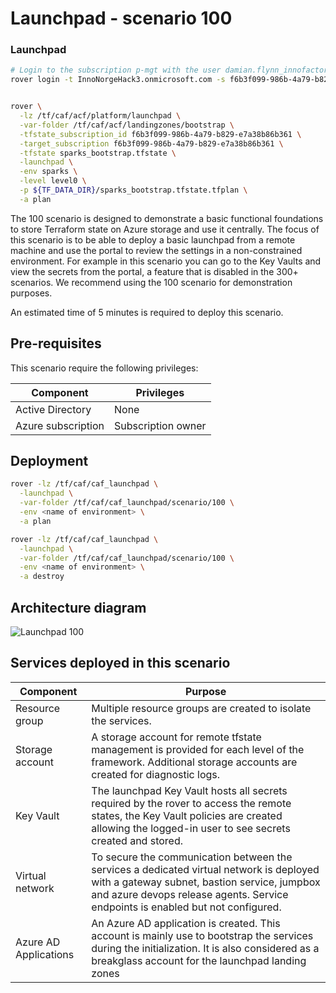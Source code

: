 # Launchpad - scenario 100

### Launchpad

```bash
# Login to the subscription p-mgt with the user damian.flynn_innofactor.com#EXT#@InnoNorgeHack3.onmicrosoft.com
rover login -t InnoNorgeHack3.onmicrosoft.com -s f6b3f099-986b-4a79-b829-e7a38b86b361


rover \
  -lz /tf/caf/acf/platform/launchpad \
  -var-folder /tf/caf/acf/landingzones/bootstrap \
  -tfstate_subscription_id f6b3f099-986b-4a79-b829-e7a38b86b361 \
  -target_subscription f6b3f099-986b-4a79-b829-e7a38b86b361 \
  -tfstate sparks_bootstrap.tfstate \
  -launchpad \
  -env sparks \
  -level level0 \
  -p ${TF_DATA_DIR}/sparks_bootstrap.tfstate.tfplan \
  -a plan
```

The 100 scenario is designed to demonstrate a basic functional foundations to store Terraform state on Azure storage and use it centrally.
The focus of this scenario is to be able to deploy a basic launchpad from a remote machine and use the portal to review the settings in a non-constrained environment.
For example in this scenario you can go to the Key Vaults and view the secrets from the portal, a feature that is disabled in the 300+ scenarios.
We recommend using the 100 scenario for demonstration purposes.

An estimated time of 5 minutes is required to deploy this scenario.

## Pre-requisites

This scenario require the following privileges:

| Component          | Privileges         |
|--------------------|--------------------|
| Active Directory   | None               |
| Azure subscription | Subscription owner |

## Deployment

```bash
rover -lz /tf/caf/caf_launchpad \
  -launchpad \
  -var-folder /tf/caf/caf_launchpad/scenario/100 \
  -env <name of environment> \
  -a plan

rover -lz /tf/caf/caf_launchpad \
  -launchpad \
  -var-folder /tf/caf/caf_launchpad/scenario/100 \
  -env <name of environment> \
  -a destroy
```

## Architecture diagram
![Launchpad 100](../../documentation/img/launchpad-100.PNG)

## Services deployed in this scenario

| Component             | Purpose                                                                                                                                                                                                                    |
|-----------------------|----------------------------------------------------------------------------------------------------------------------------------------------------------------------------------------------------------------------------|
| Resource group        | Multiple resource groups are created to isolate the services.                                                                                                                                                              |
| Storage account       | A storage account for remote tfstate management is provided for each level of the framework. Additional storage accounts are created for diagnostic logs.                                                                  |
| Key Vault             | The launchpad Key Vault hosts all secrets required by the rover to access the remote states, the Key Vault policies are created allowing the logged-in user to see secrets created and stored.                             |
| Virtual network       | To secure the communication between the services a dedicated virtual network is deployed with a gateway subnet, bastion service, jumpbox and azure devops release agents. Service endpoints is enabled but not configured. |
| Azure AD Applications | An Azure AD application is created. This account is mainly use to bootstrap the services during the initialization. It is also considered as a breakglass account for the launchpad landing zones                          |
